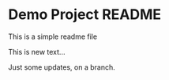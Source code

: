 # Demo Project README

This is a simple readme file

This is new text...

Just some updates, on a branch.